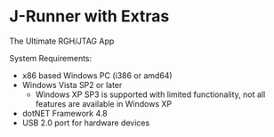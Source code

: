 # J-Runner with Extras
The Ultimate RGH/JTAG App

System Requirements:
- x86 based Windows PC (i386 or amd64)
- Windows Vista SP2 or later
    - Windows XP SP3 is supported with limited functionality, not all features are available in Windows XP
- dotNET Framework 4.8
- USB 2.0 port for hardware devices
